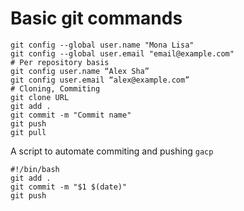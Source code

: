 # Basic git commands
```
git config --global user.name "Mona Lisa"
git config --global user.email "email@example.com"
# Per repository basis
git config user.name “Alex Sha”
git config user.email “alex@example.com”
# Cloning, Commiting
git clone URL
git add .
git commit -m "Commit name"
git push
git pull
```

A script to automate commiting and pushing `gacp`
```
#!/bin/bash
git add .
git commit -m "$1 $(date)"
git push
```
